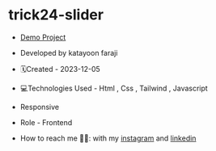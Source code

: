 # trick24-slider
- [Demo Project](https://katayoon-faraji-web.github.io/trick23-mousemove/)

- Developed by katayoon faraji

- 🗓️Created - 2023-12-05

- 💻Technologies Used - Html , Css , Tailwind , Javascript

- Responsive
  
- Role - Frontend

- How to reach me 👩🏻: with my [instagram](https://instagram.com/katayoon_faraji_web) and [linkedin](https://www.linkedin.com/in/katayoon-faraji-web-3b722b207r)
